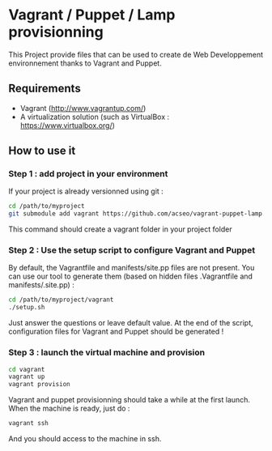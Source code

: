 # Vagrant / Puppet / Lamp provisionning

This Project provide files that can be used to create de Web Developpement environnement thanks to Vagrant and Puppet.

## Requirements
- Vagrant (http://www.vagrantup.com/)
- A virtualization solution (such as VirtualBox : https://www.virtualbox.org/)

## How to use it

### Step 1 : add project in your environment
If your project is already versionned using git : 

````sh
cd /path/to/myproject 
git submodule add vagrant https://github.com/acseo/vagrant-puppet-lamp.git
````

This command should create a vagrant folder in your project folder

### Step 2 : Use the setup script to configure Vagrant and Puppet
By default, the Vagrantfile and manifests/site.pp files are not present. You can use our tool to generate them (based on hidden files .Vagrantfile and manifests/.site.pp) :
````sh
cd /path/to/myproject/vagrant
./setup.sh
````
Just answer the questions or leave default value. 
At the end of the script, configuration files for Vagrant and Puppet should be generated !

### Step 3 : launch the virtual machine and provision
````sh
cd vagrant
vagrant up
vagrant provision
```` 

Vagrant and puppet provisionning should take a while at the first launch.
When the machine is ready, just do :

````sh
vagrant ssh
````
And you should access to the machine in ssh.

